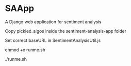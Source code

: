 # SAApp
A Django web application for sentiment analysis

Copy pickled_algos inside the sentiment-analysis-app folder

Set correct baseURL in SentimentAnalysisUtil.js 

chmod +x runme.sh

./runme.sh

